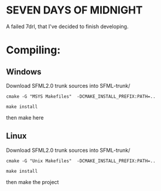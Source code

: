 SEVEN DAYS OF MIDNIGHT
======================

A failed 7drl, that I've decided to finish developing.

Compiling:
==========

Windows
-------

Download SFML2.0 trunk sources into SFML-trunk/

	cmake -G "MSYS Makefiles"  -DCMAKE_INSTALL_PREFIX:PATH=..

	make install

then make here

Linux
-----
Download SFML2.0 trunk sources into SFML-trunk/

	cmake -G "Unix Makefiles"  -DCMAKE_INSTALL_PREFIX:PATH=..

	make install

then make the project


